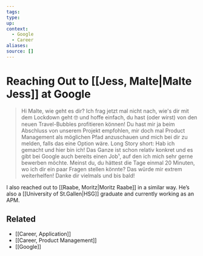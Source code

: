 ```yaml
---
tags:
type:
up:
context:
  - Google
  - Career
aliases:
source: []
---
```


# Reaching Out to [[Jess, Malte|Malte Jess]] at Google

> Hi Malte, wie geht es dir? Ich frag jetzt mal nicht nach, wie's dir mit dem Lockdown geht 🤓 und hoffe einfach, du hast (oder wirst) von den neuen Travel-Bubbles profitieren können! Du hast mir ja beim Abschluss von unserem Projekt empfohlen, mir doch mal Product Management als möglichen Pfad anzuschauen und mich bei dir zu melden, falls das eine Option wäre. Long Story short: Hab ich gemacht und hier bin ich! Das Ganze ist schon relativ konkret und es gibt bei Google auch bereits einen Job¹, auf den ich mich sehr gerne bewerben möchte. Meinst du, du hättest die Tage einmal 20 Minuten, wo ich dir ein paar Fragen stellen könnte? Das würde mir extrem weiterhelfen! Danke dir vielmals und bis bald!

I also reached out to [[Raabe, Moritz|Moritz Raabe]] in a similar way. He’s also a [[University of St.Gallen|HSG]] graduate and currently working as an APM.

## Related

- [[Career, Application]]
- [[Career, Product Management]]
- [[Google]]
